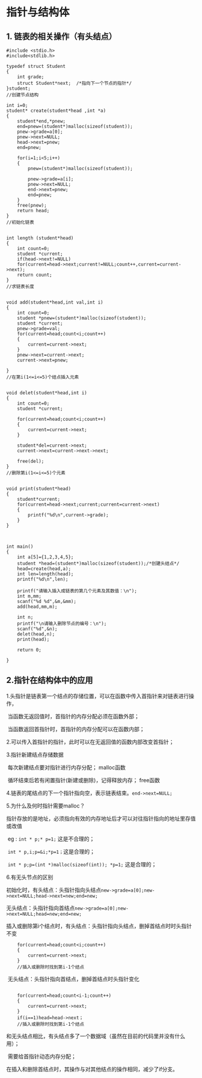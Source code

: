 # **指针与结构体**

## 1.  链表的相关操作（有头结点）

```
#include <stdio.h>
#include<stdlib.h>

typedef struct Student
{
	int grade;
	struct Student*next;  /*指向下一个节点的指针*/
}student;
//创建节点结构

int i=0;
student* create(student*head ,int *a)
{
	student*end,*pnew;
	end=pnew=(student*)malloc(sizeof(student));
	pnew->grade=a[0];
	pnew->next=NULL;
	head->next=pnew;
	end=pnew;
	
	for(i=1;i<5;i++)
	{
		pnew=(student*)malloc(sizeof(student));
		
		pnew->grade=a[i];
		pnew->next=NULL;
		end->next=pnew;
		end=pnew;
	}
	free(pnew);
	return head;
}
//初始化链表


int length (student*head)
{
	int count=0;
	student *current;
	if(head->next!=NULL)
	for(current=head->next;current!=NULL;count++,current=current->next);
	return count;
}
//求链表长度


void add(student*head,int val,int i)
{
	int count=0;
	student *pnew=(student*)malloc(sizeof(student));
	student *current;
	pnew->grade=val;
	for(current=head;count<i;count++)
	{
		current=current->next;
	}
	pnew->next=current->next;
	current->next=pnew;
	
}
//在第i(1<=i<=5)个结点插入元素


void delet(student*head,int i)
{
	int count=0;
	student *current;
	
	for(current=head;count<i;count++)
	{
		current=current->next;
	}
	
	student*del=current->next;
	current->next=current->next->next;
	
	free(del);
}
//删除第i(1<=i<=5)个元素


void print(student*head)
{
	student*current;
	for(current=head->next;current;current=current->next)
	{
		printf("%d\n",current->grade);
	}
}



int main()
{
	int a[5]={1,2,3,4,5};
	student *head=(student*)malloc(sizeof(student));/*创建头结点*/
	head=create(head,a);
	int len=length(head);
	printf("%d\n",len);
	
	printf("请输入插入成链表的第几个元素及其数值：\n");
	int m,mm;
	scanf("%d %d",&m,&mm);
	add(head,mm,m);
	
	int n;
	printf("\n请输入删除节点的编号：\n");
	scanf("%d",&n);
	delet(head,n);
	print(head);
	
	return 0;
	
}
```



## 2.指针在结构体中的应用

1.头指针是链表第一个结点的存储位置，可以在函数中传入首指针来对链表进行操作，

​	当函数无返回值时，首指针的内存分配必须在函数外部；

​	当函数返回首指针时，首指针的内存分配可以在函数内部；

2.可以传入首指针的指针，此时可以在无返回值的函数内部改变首指针；

3.指针新建结点存储数据

​	每次新建结点要对指针进行内存分配；     malloc函数

​	循环结束后若有闲置指针(新建或删除)，记得释放内存；     free函数

4.链表的尾结点的下一个指针指向空，表示链表结束。`end->next=NULL;`

5.为什么及何时指针需要malloc？

​	指针存放的是地址，必须指向有效的内存地址后才可以对往指针指向的地址里存值或改值

​	eg : `int * p;* p=1;`      这是不合理的；

​			`int * p,i;p=&i;*p=1；`这是合理的；

​			`int * p;p=(int *)malloc(sizeof(int)); *p=1;`  这是合理的；

6.有无头节点的区别

​	初始化时，有头结点：头指针指向头结点`new->grade=a[0];new->next=NULL;head->next=new;end=new;`

​						无头结点：头指针指向首结点`new->grade=a[0];new->next=NULL;head=new;end=new;`

​	插入或删除第i个结点时，有头结点：头指针指向头结点，删掉首结点时时头指针不变

```
	for(current=head;count<i;count++)
	{
		current=current->next;
	}
	//插入或删除时找到第i-1个结点
```

​											无头结点：头指针指向首结点，删掉首结点时头指针变化

```

    for(current=head;count<i-1;count++)
    {
    	current=current->next;
    }
    if(i==1)head=head->next；
	//插入或删除时找到第i-1个结点
```

​	和无头结点相比，有头结点多了一个数据域（虽然在目前的代码里并没有什么用）；

​	需要给首指针动态内存分配；

​	在插入和删除首结点时，其操作与对其他结点的操作相同，减少了if分支。